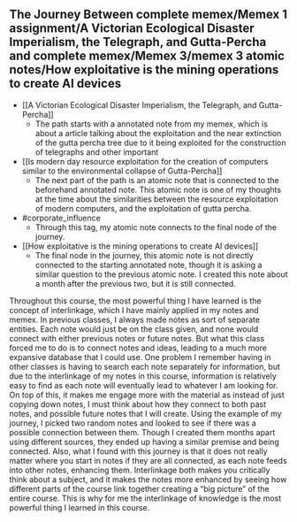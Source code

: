 ## The Journey Between complete memex/Memex 1 assignment/A Victorian Ecological Disaster Imperialism, the Telegraph, and Gutta-Percha and complete memex/Memex 3/memex 3 atomic notes/How exploitative is the mining operations to create AI devices
- [[A Victorian Ecological Disaster Imperialism, the Telegraph, and Gutta-Percha]]
	- The path starts with a annotated note from my memex, which is about a article talking about the exploitation and the near extinction of the gutta percha tree due to it being exploited for the construction of telegraphs and other important 
- [[Is modern day resource exploitation for the creation of computers similar to the environmental collapse of Gutta-Percha]]
	- The next part of the path is an atomic note that is connected to the beforehand annotated note. This atomic note is one of my thoughts at the time about the similarities between the resource exploitation of modern computers, and the exploitation of gutta percha.
- #corporate_influence
	- Through this tag, my atomic note connects to the final node of the journey.
- [[How exploitative is the mining operations to create AI devices]]
	- The final node in the journey, this atomic note is not directly connected to the starting annotated note, though it is asking a similar question to the previous atomic note. I created this note about a month after the previous two, but it is still connected.

Throughout this course, the most powerful thing I have learned is the concept of interlinkage, which I have mainly applied in my notes and memex. In previous classes, I always made notes as sort of separate entities. Each note would just be on the class given, and none would connect with either previous notes or future notes. But what this class forced me to do is to connect notes and ideas, leading to a much more expansive database that I could use. One problem I remember having in other classes is having to search each note separately for information, but due to the interlinkage of my notes in this course, information is relatively easy to find as each note will eventually lead to whatever I am looking for. On top of this, it makes me engage more with the material as instead of just copying down notes, I must think about how they connect to both past notes, and possible future notes that I will create. Using the example of my journey, I picked two random notes and looked to see if there was a possible connection between them. Though I created them months apart using different sources, they ended up having a similar premise and being connected. Also, what I found with this journey is that it does not really matter where you start in notes if they are all connected, as each note feeds into other notes, enhancing them. Interlinkage both makes you critically think about a subject, and it makes the notes more enhanced by seeing how different parts of the course link together creating a “big picture” of the entire course. This is why for me the interlinkage of knowledge is the most powerful thing I learned in this course.


